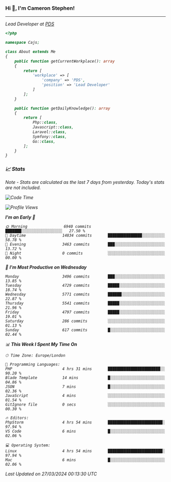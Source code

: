 ### Hi 👋, I'm Cameron Stephen!
<hr>
<p><em>Lead Developer at <a href="https://prindatasolutions.co.uk">PDS</a></p>


```php
<?php

namespace Cajs;

class About extends Me
{
    public function getCurrentWorkplace(): array
    {
        return [
            'workplace' => [
                'company' => 'PDS',
                'position' => 'Lead Developer'
            ]
        ];
    }

    public function getDailyKnowledge(): array
    {
        return [
            Php::class,
            Javascript::class,
            Laravel::class,
            Symfony::class,
            Go::class,
        ];
    }
}
```

### 📈 Stats
<p><em>Note - Stats are calculated as the last 7 days from yesterday. Today's stats are not included.</em></p>


<!--START_SECTION:waka-->
![Code Time](http://img.shields.io/badge/Code%20Time-3%2C745%20hrs%205%20mins-blue)

![Profile Views](http://img.shields.io/badge/Profile%20Views-0-blue)

**I'm an Early 🐤** 

```text
🌞 Morning                6940 commits        ███████░░░░░░░░░░░░░░░░░░   27.50 % 
🌆 Daytime                14834 commits       ███████████████░░░░░░░░░░   58.78 % 
🌃 Evening                3463 commits        ███░░░░░░░░░░░░░░░░░░░░░░   13.72 % 
🌙 Night                  0 commits           ░░░░░░░░░░░░░░░░░░░░░░░░░   00.00 % 
```
📅 **I'm Most Productive on Wednesday** 

```text
Monday                   3496 commits        ███░░░░░░░░░░░░░░░░░░░░░░   13.85 % 
Tuesday                  4729 commits        █████░░░░░░░░░░░░░░░░░░░░   18.74 % 
Wednesday                5771 commits        ██████░░░░░░░░░░░░░░░░░░░   22.87 % 
Thursday                 5541 commits        █████░░░░░░░░░░░░░░░░░░░░   21.96 % 
Friday                   4797 commits        █████░░░░░░░░░░░░░░░░░░░░   19.01 % 
Saturday                 286 commits         ░░░░░░░░░░░░░░░░░░░░░░░░░   01.13 % 
Sunday                   617 commits         █░░░░░░░░░░░░░░░░░░░░░░░░   02.44 % 
```


📊 **This Week I Spent My Time On** 

```text
🕑︎ Time Zone: Europe/London

💬 Programming Languages: 
PHP                      4 hrs 31 mins       ███████████████████████░░   90.20 % 
Blade Template           14 mins             █░░░░░░░░░░░░░░░░░░░░░░░░   04.86 % 
JSON                     7 mins              █░░░░░░░░░░░░░░░░░░░░░░░░   02.36 % 
JavaScript               4 mins              ░░░░░░░░░░░░░░░░░░░░░░░░░   01.54 % 
GitIgnore file           0 secs              ░░░░░░░░░░░░░░░░░░░░░░░░░   00.30 % 

🔥 Editors: 
PhpStorm                 4 hrs 54 mins       ████████████████████████░   97.94 % 
VS Code                  6 mins              █░░░░░░░░░░░░░░░░░░░░░░░░   02.06 % 

💻 Operating System: 
Linux                    4 hrs 54 mins       ████████████████████████░   97.94 % 
Mac                      6 mins              █░░░░░░░░░░░░░░░░░░░░░░░░   02.06 % 
```


 Last Updated on 27/03/2024 00:13:30 UTC
<!--END_SECTION:waka-->
